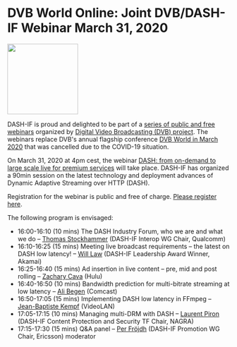
# DVB World Online: Joint DVB/DASH-IF Webinar March 31, 2020 

<a href="https://dvb.org/webinar/webinar-dash-from-on-demand-to-large-scale-live-for-premium-services/" target="_blank" rel="noopener noreferrer"><img height="160px"  src="https://dashif.org/img/dvbworld2020_blue_642x428.png" alt="" /></a>
 
DASH-IF is proud and delighted to be part of a <a href="https://dvb.org/news-events/webinars"> series of public and free webinars</a> organized by <a href="http://www.dvb.org">Digital Video Broadcasting (DVB) project</a>. The webinars replace DVB's annual flagship conference <a href="http://www.dvbworld.org">DVB World in March 2020</a> that was cancelled due to the COVID-19 situation.

On March 31, 2020 at 4pm cest, the webinar <a href="https://dvb.org/webinar/webinar-dash-from-on-demand-to-large-scale-live-for-premium-services/">DASH: from on-demand to large scale live for premium services</a> will take place. DASH-IF has organized a 90min session on the latest technology and deployment advances of Dynamic Adaptive Streaming over HTTP (DASH). 

Registration for the webinar is public and free of charge. <a href="https://zoom.us/webinar/register/WN_xWoas5ruSOyMdbJ9vyNvIQ">Please register here</a>.

The following program is envisaged:
* 16:00-16:10 (10 mins)	The DASH Industry Forum, who we are and what we do – <a href="https://www.linkedin.com/in/stockhammer">Thomas Stockhammer</a> (DASH-IF Interop WG Chair, Qualcomm)
* 16:10-16:25 (15 mins)	Meeting live broadcast requirements – the latest on DASH low latency! – <a href="https://www.linkedin.com/in/wilaw/">Will Law</a> (DASH-IF Leadership Award Winner, Akamai)
* 16:25-16:40 (15 mins)	Ad insertion in live content – pre, mid and post rolling – <a href="https://www.linkedin.com/in/zachary-cava-73a99b45/">Zachary Cava</a> (Hulu)
* 16:40-16:50 (10 mins)	Bandwidth prediction for multi-bitrate streaming at low latency – <a href="https://www.linkedin.com/in/acbegen/">Ali Begen</a> (Comcast)
* 16:50-17:05 (15 mins)	Implementing DASH low latency in FFmpeg – <a href="https://www.linkedin.com/in/jbkempf/">Jean-Baptiste Kempf</a> (VideoLAN)
* 17:05-17:15 (10 mins)	Managing multi-DRM with DASH – <a href="https://www.linkedin.com/in/laurentpiron/">Laurent Piron</a> (DASH-IF Content Protection and Security TF Chair, NAGRA)
* 17:15-17:30 (15 mins)	Q&A panel – <a href="https://www.linkedin.com/in/per-frojdh/">Per Fröjdh</a> (DASH-IF Promotion WG Chair, Ericsson) moderator
